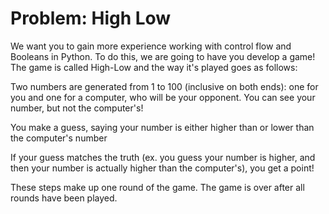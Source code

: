# Problem: High Low
We want you to gain more experience working with control flow and Booleans in Python. To do this, we are going to have you develop a game! The game is called High-Low and the way it's played goes as follows:

Two numbers are generated from 1 to 100 (inclusive on both ends): one for you and one for a computer, who will be your opponent. You can see your number, but not the computer's!

You make a guess, saying your number is either higher than or lower than the computer's number

If your guess matches the truth (ex. you guess your number is higher, and then your number is actually higher than the computer's), you get a point!

These steps make up one round of the game. The game is over after all rounds have been played.